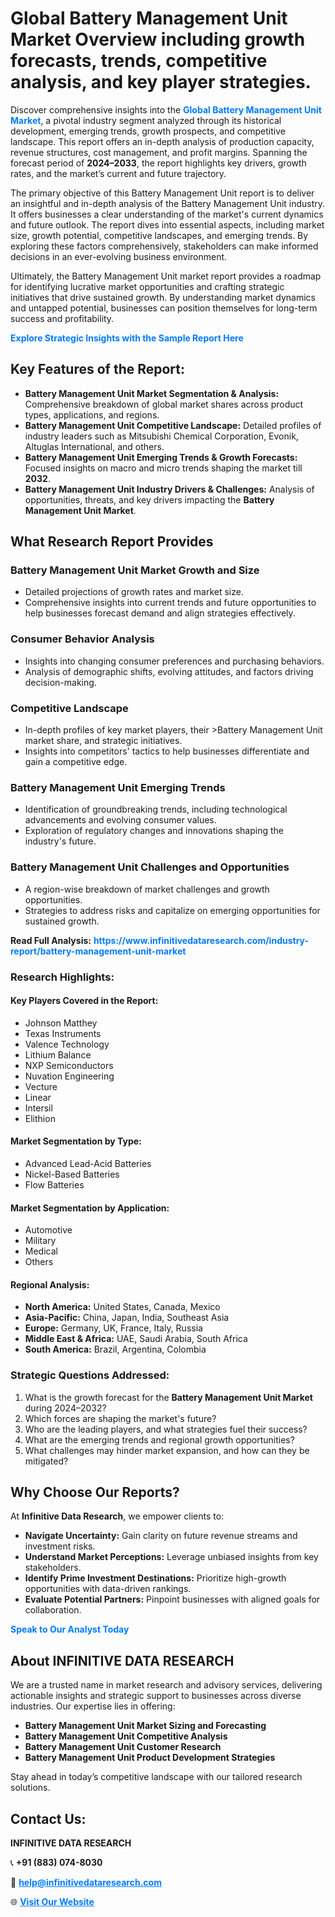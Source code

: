 <h1>Global Battery Management Unit Market Overview including growth forecasts, trends, competitive analysis, and key player strategies.</h1>
<p>
Discover comprehensive insights into the 
<a href="https://www.infinitivedataresearch.com/industry-report/battery-management-unit-market" rel="dofollow" style="color: #007BFF; text-decoration: none;"><strong>Global Battery Management Unit Market</strong></a>, a pivotal industry segment analyzed through its historical development, emerging trends, growth prospects, and competitive landscape. This report offers an in-depth analysis of production capacity, revenue structures, cost management, and profit margins. Spanning the forecast period of <strong>2024–2033</strong>, the report highlights key drivers, growth rates, and the market’s current and future trajectory.
</p>
<p>
The primary objective of this Battery Management Unit report is to deliver an insightful and in-depth analysis of the Battery Management Unit industry. It offers businesses a clear understanding of the market's current dynamics and future outlook. The report dives into essential aspects, including market size, growth potential, competitive landscapes, and emerging trends. By exploring these factors comprehensively, stakeholders can make informed decisions in an ever-evolving business environment.
</p>
<p>
Ultimately, the Battery Management Unit market report provides a roadmap for identifying lucrative market opportunities and crafting strategic initiatives that drive sustained growth. By understanding market dynamics and untapped potential, businesses can position themselves for long-term success and profitability.
</p>
<p>
<a href="https://www.infinitivedataresearch.com/request-sample/reportId=106763" style="color: #007BFF; text-decoration: none;"><strong>Explore Strategic Insights with the Sample Report Here</strong></a>
</p>

<h2>Key Features of the Report:</h2>
<ul>
<li><strong>Battery Management Unit Market Segmentation & Analysis:</strong> Comprehensive breakdown of global market shares across product types, applications, and regions.</li>
<li><strong>Battery Management Unit Competitive Landscape:</strong> Detailed profiles of industry leaders such as Mitsubishi Chemical Corporation, Evonik, Altuglas International, and others.</li>
<li><strong>Battery Management Unit Emerging Trends & Growth Forecasts:</strong> Focused insights on macro and micro trends shaping the market till <strong>2032</strong>.</li>
<li><strong>Battery Management Unit Industry Drivers & Challenges:</strong> Analysis of opportunities, threats, and key drivers impacting the <strong>Battery Management Unit Market</strong>.</li>
</ul>

<h2>What Research Report Provides</h2>
<h3>Battery Management Unit Market Growth and Size</h3>
<ul>
<li>Detailed projections of growth rates and market size.</li>
<li>Comprehensive insights into current trends and future opportunities to help businesses forecast demand and align strategies effectively.</li>
</ul>

<h3>Consumer Behavior Analysis</h3>
<ul>
<li>Insights into changing consumer preferences and purchasing behaviors.</li>
<li>Analysis of demographic shifts, evolving attitudes, and factors driving decision-making.</li>
</ul>

<h3>Competitive Landscape</h3>
<ul>
<li>In-depth profiles of key market players, their >Battery Management Unit market share, and strategic initiatives.</li>
<li>Insights into competitors' tactics to help businesses differentiate and gain a competitive edge.</li>
</ul>

<h3>Battery Management Unit Emerging Trends</h3>
<ul>
<li>Identification of groundbreaking trends, including technological advancements and evolving consumer values.</li>
<li>Exploration of regulatory changes and innovations shaping the industry's future.</li>
</ul>

<h3>Battery Management Unit Challenges and Opportunities</h3>
<ul>
<li>A region-wise breakdown of market challenges and growth opportunities.</li>
<li>Strategies to address risks and capitalize on emerging opportunities for sustained growth.</li>
</ul>
<p><strong>Read Full Analysis:</strong> <a href="https://www.infinitivedataresearch.com/industry-report/battery-management-unit-market" rel="dofollow" style="color: #007BFF; text-decoration: none;"><strong>https://www.infinitivedataresearch.com/industry-report/battery-management-unit-market</strong></a></p>
<h3>Research Highlights:</h3>
<h4>Key Players Covered in the Report:</h4>
<ul><li>Johnson Matthey</li><li>Texas Instruments</li><li>Valence Technology</li><li>Lithium Balance</li><li>NXP Semiconductors</li><li>Nuvation Engineering</li><li>Vecture</li><li>Linear</li><li>Intersil</li><li>Elithion</li></ul>
<h4>Market Segmentation by Type:</h4>
<ul><li>Advanced Lead-Acid Batteries</li><li>Nickel-Based Batteries</li><li>Flow Batteries</li></ul>
<h4>Market Segmentation by Application:</h4>
<ul><li>Automotive</li><li>Military</li><li>Medical</li><li>Others</li></ul>

<h4>Regional Analysis:</h4>
<ul>
<li><strong>North America:</strong> United States, Canada, Mexico</li>
<li><strong>Asia-Pacific:</strong> China, Japan, India, Southeast Asia</li>
<li><strong>Europe:</strong> Germany, UK, France, Italy, Russia</li>
<li><strong>Middle East & Africa:</strong> UAE, Saudi Arabia, South Africa</li>
<li><strong>South America:</strong> Brazil, Argentina, Colombia</li>
</ul>

<h3>Strategic Questions Addressed:</h3>
<ol>
<li>What is the growth forecast for the <strong>Battery Management Unit Market</strong> during 2024–2032?</li>
<li>Which forces are shaping the market's future?</li>
<li>Who are the leading players, and what strategies fuel their success?</li>
<li>What are the emerging trends and regional growth opportunities?</li>
<li>What challenges may hinder market expansion, and how can they be mitigated?</li>
</ol>

<h2>Why Choose Our Reports?</h2>
<p>At <strong>Infinitive Data Research</strong>, we empower clients to:</p>
<ul>
<li><strong>Navigate Uncertainty:</strong> Gain clarity on future revenue streams and investment risks.</li>
<li><strong>Understand Market Perceptions:</strong> Leverage unbiased insights from key stakeholders.</li>
<li><strong>Identify Prime Investment Destinations:</strong> Prioritize high-growth opportunities with data-driven rankings.</li>
<li><strong>Evaluate Potential Partners:</strong> Pinpoint businesses with aligned goals for collaboration.</li>
</ul>
<p><a href="https://www.infinitivedataresearch.com/industry-report/battery-management-unit-market" rel="dofollow" style="color: #007BFF; text-decoration: none;"><strong>Speak to Our Analyst Today</strong></a></p>

<h2>About INFINITIVE DATA RESEARCH</h2>
<p>We are a trusted name in market research and advisory services, delivering actionable insights and strategic support to businesses across diverse industries. Our expertise lies in offering:</p>
<ul>
<li><strong>Battery Management Unit Market Sizing and Forecasting</strong></li>
<li><strong>Battery Management Unit Competitive Analysis</strong></li>
<li><strong>Battery Management Unit Customer Research</strong></li>
<li><strong>Battery Management Unit Product Development Strategies</strong></li>
</ul>
<p>Stay ahead in today’s competitive landscape with our tailored research solutions.</p>

<h2>Contact Us:</h2>
<p><strong>INFINITIVE DATA RESEARCH</strong></p>
<p>📞 <strong>+91 (883) 074-8030</strong></p>
<p>📧 <strong><a href="mailto:help@infinitivedataresearch.com" style="color: #007BFF;">help@infinitivedataresearch.com</a></strong></p>
<p>🌐 <strong><a href="https://www.infinitivedataresearch.com" rel="dofollow" style="color: #007BFF;">Visit Our Website</a></strong></p>